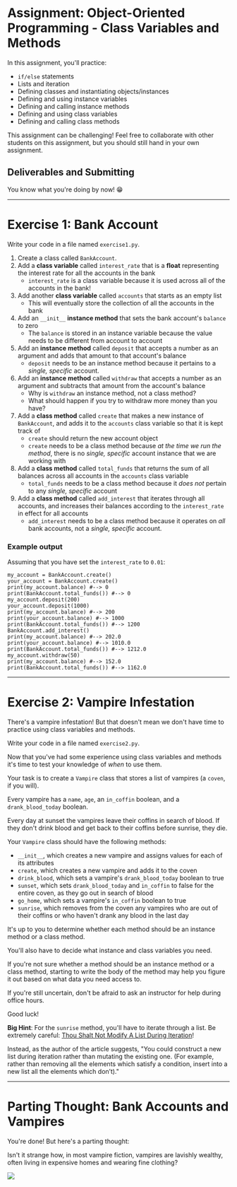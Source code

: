 # Assignment: Object-Oriented Programming - Class Variables and Methods

In this assignment, you'll practice:

* `if/else` statements
* Lists and iteration
* Defining classes and instantiating objects/instances
* Defining and using instance variables
* Defining and calling instance methods
* Defining and using class variables
* Defining and calling class methods

This assignment can be challenging! Feel free to collaborate with other students on this assignment, but you should still hand in your own assignment.

## Deliverables and Submitting

You know what you're doing by now! :grin:

---

# Exercise 1: Bank Account

Write your code in a file named `exercise1.py`.

1. Create a class called `BankAccount`.
1. Add a **class variable** called `interest_rate` that is a **float** representing the interest rate for all the accounts in the bank
   * `interest_rate` is a class variable because it is used across all of the accounts in the bank!
1. Add another **class variable** called `accounts` that starts as an empty list
   * This will eventually store the collection of all the accounts in the bank
1. Add an `__init__` **instance method** that sets the bank account's `balance` to zero
   * The `balance` is stored in an instance variable because the value needs to be different from account to account
1. Add an **instance method** called `deposit` that accepts a number as an argument and adds that amount to that account's balance
   * `deposit` needs to be an instance method because it pertains to a *single, specific* account.
1. Add an **instance method** called `withdraw` that accepts a number as an argument and subtracts that amount from the account's balance
   * Why is `withdraw` an instance method, not a class method?
   * What should happen if you try to withdraw more money than you have?
1. Add a **class method** called `create` that makes a new instance of `BankAccount`, and adds it to the `accounts` class variable so that it is kept track of
   * `create` should return the new account object
   * `create` needs to be a class method because *at the time we run the method*, there is no *single, specific* account instance that we are working with
1. Add a **class method** called `total_funds` that returns the sum of all balances across all accounts in the `accounts` class variable
   * `total_funds` needs to be a class method because it *does not* pertain to any *single, specific* account
1. Add a **class method** called `add_interest` that iterates through all accounts, and increases their balances according to the `interest_rate` in effect for all accounts
   * `add_interest` needs to be a class method because it operates on _all_ bank accounts, not a _single, specific_ account.

### Example output

Assuming that you have set the `interest_rate` to `0.01`:

```
my_account = BankAccount.create()
your_account = BankAccount.create()
print(my_account.balance) #--> 0
print(BankAccount.total_funds()) #--> 0
my_account.deposit(200)
your_account.deposit(1000)
print(my_account.balance) #--> 200
print(your_account.balance) #--> 1000
print(BankAccount.total_funds()) #--> 1200
BankAccount.add_interest()
print(my_account.balance) #--> 202.0
print(your_account.balance) #--> 1010.0
print(BankAccount.total_funds()) #--> 1212.0
my_account.withdraw(50)
print(my_account.balance) #--> 152.0
print(BankAccount.total_funds()) #--> 1162.0
```

---

# Exercise 2: Vampire Infestation

There's a vampire infestation! But that doesn't mean we don't have time to practice using class variables and methods.

Write your code in a file named `exercise2.py`.

Now that you've had some experience using class variables and methods it's time to test your knowledge of _when_ to use them.

Your task is to create a `Vampire` class that stores a list of vampires (a `coven`, if you will).

Every vampire has a `name`, `age`, an `in_coffin` boolean, and a `drank_blood_today` boolean.

Every day at sunset the vampires leave their coffins in search of blood. If they don't drink blood and get back to their coffins before sunrise, they die.

Your `Vampire` class should have the following methods:

* `__init__`, which creates a new vampire and assigns values for each of its attributes
* `create`, which creates a new vampire and adds it to the coven
* `drink_blood`, which sets a vampire's `drank_blood_today` boolean to true
* `sunset`, which sets `drank_blood_today` and `in_coffin` to false for the entire coven, as they go out in search of blood
* `go_home`, which sets a vampire's `in_coffin` boolean to true
* `sunrise`, which removes from the coven any vampires who are out of their coffins or who haven't drank any blood in the last day

It's up to you to determine whether each method should be an instance method or a class method.

You'll also have to decide what instance and class variables you need.

If you're not sure whether a method should be an instance method or a class method, starting to write the body of the method may help you figure it out based on what data you need access to.

If you're still uncertain, don't be afraid to ask an instructor for help during office hours.

Good luck!

**Big Hint**: For the `sunrise` method, you'll have to iterate through a list. Be extremely careful: [Thou Shalt Not Modify A List During Iteration](https://unspecified.wordpress.com/2009/02/12/thou-shalt-not-modify-a-list-during-iteration/)! 

Instead, as the author of the article suggests, "You could construct a new list during iteration rather than mutating the existing one. (For example, rather than removing all the elements which satisfy a condition, insert into a new list all the elements which don’t)."

---

# Parting Thought: Bank Accounts and Vampires

You're done! But here's a parting thought:

Isn't it strange how, in most vampire fiction, vampires are lavishly wealthy, often living in expensive homes and wearing fine clothing?

![](https://media.giphy.com/media/Quauv5GIn3WR9OY7RS/source.gif)
